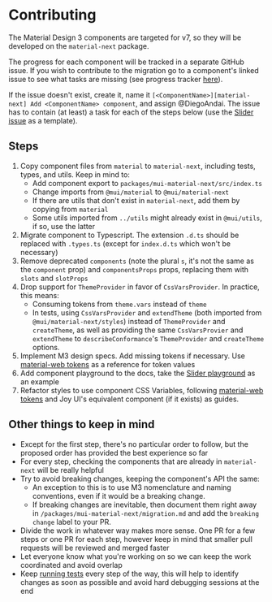 # Contributing

The Material Design 3 components are targeted for v7, so they will be developed on the `material-next` package.

The progress for each component will be tracked in a separate GitHub issue. If you wish to contribute to the migration go to a component's linked issue to see what tasks are missing (see progress tracker [here](https://github.com/mui/material-ui/issues/29345)).

If the issue doesn't exist, create it, name it `[<ComponentName>][material-next] Add <ComponentName> component`, and assign @DiegoAndai. The issue has to contain (at least) a task for each of the steps below (use the [Slider issue](https://github.com/mui/material-ui/issues/37527) as a template).

## Steps

1. Copy component files from `material` to `material-next`, including tests, types, and utils. Keep in mind to:
   - Add component export to `packages/mui-material-next/src/index.ts`
   - Change imports from `@mui/material` to `@mui/material-next`
   - If there are utils that don't exist in `material-next`, add them by copying from `material`
   - Some utils imported from `../utils` might already exist in `@mui/utils`, if so, use the latter
2. Migrate component to Typescript. The extension `.d.ts` should be replaced with `.types.ts` (except for `index.d.ts` which won't be necessary)
3. Remove deprecated `components` (note the plural `s`, it's not the same as the `component` prop) and `componentsProps` props, replacing them with `slots` and `slotProps`
4. Drop support for `ThemeProvider` in favor of `CssVarsProvider`. In practice, this means:
   - Consuming tokens from `theme.vars` instead of `theme`
   - In tests, using `CssVarsProvider` and `extendTheme` (both imported from `@mui/material-next/styles`) instead of `ThemeProvider` and `createTheme`, as well as providing the same `CssVarsProvier` and `extendTheme` to `describeConformance`'s `ThemeProvider` and `createTheme` options.
5. Implement M3 design specs. Add missing tokens if necessary. Use [material-web tokens](https://github.com/material-components/material-web/tree/main/tokens) as a reference for token values
6. Add component playground to the docs, take the [Slider playground](https://mui.com/material-ui/react-slider/#material-3-slider) as an example
7. Refactor styles to use component CSS Variables, following [material-web tokens](https://github.com/material-components/material-web/tree/main/tokens) and Joy UI's equivalent component (if it exists) as guides.

## Other things to keep in mind

- Except for the first step, there's no particular order to follow, but the proposed order has provided the best experience so far
- For every step, checking the components that are already in `material-next` will be really helpful
- Try to avoid breaking changes, keeping the component's API the same:
  - An exception to this is to use M3 nomenclature and naming conventions, even if it would be a breaking change.
  - If breaking changes are inevitable, then document them right away in `/packages/mui-material-next/migration.md` and add the `breaking change` label to your PR.
- Divide the work in whatever way makes more sense. One PR for a few steps or one PR for each step, however keep in mind that smaller pull requests will be reviewed and merged faster
- Let everyone know what you're working on so we can keep the work coordinated and avoid overlap
- Keep [running tests](https://github.com/mui/material-ui/blob/master/test/README.md) every step of the way, this will help to identify changes as soon as possible and avoid hard debugging sessions at the end
